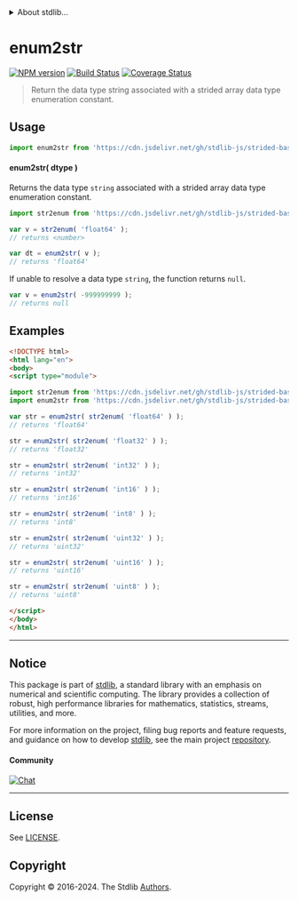 <!--

@license Apache-2.0

Copyright (c) 2021 The Stdlib Authors.

Licensed under the Apache License, Version 2.0 (the "License");
you may not use this file except in compliance with the License.
You may obtain a copy of the License at

   http://www.apache.org/licenses/LICENSE-2.0

Unless required by applicable law or agreed to in writing, software
distributed under the License is distributed on an "AS IS" BASIS,
WITHOUT WARRANTIES OR CONDITIONS OF ANY KIND, either express or implied.
See the License for the specific language governing permissions and
limitations under the License.

-->


<details>
  <summary>
    About stdlib...
  </summary>
  <p>We believe in a future in which the web is a preferred environment for numerical computation. To help realize this future, we've built stdlib. stdlib is a standard library, with an emphasis on numerical and scientific computation, written in JavaScript (and C) for execution in browsers and in Node.js.</p>
  <p>The library is fully decomposable, being architected in such a way that you can swap out and mix and match APIs and functionality to cater to your exact preferences and use cases.</p>
  <p>When you use stdlib, you can be absolutely certain that you are using the most thorough, rigorous, well-written, studied, documented, tested, measured, and high-quality code out there.</p>
  <p>To join us in bringing numerical computing to the web, get started by checking us out on <a href="https://github.com/stdlib-js/stdlib">GitHub</a>, and please consider <a href="https://opencollective.com/stdlib">financially supporting stdlib</a>. We greatly appreciate your continued support!</p>
</details>

# enum2str

[![NPM version][npm-image]][npm-url] [![Build Status][test-image]][test-url] [![Coverage Status][coverage-image]][coverage-url] <!-- [![dependencies][dependencies-image]][dependencies-url] -->

> Return the data type string associated with a strided array data type enumeration constant.

<!-- Section to include introductory text. Make sure to keep an empty line after the intro `section` element and another before the `/section` close. -->

<section class="intro">

</section>

<!-- /.intro -->

<!-- Package usage documentation. -->



<section class="usage">

## Usage

```javascript
import enum2str from 'https://cdn.jsdelivr.net/gh/stdlib-js/strided-base-dtype-enum2str@esm/index.mjs';
```

#### enum2str( dtype )

Returns the data type `string` associated with a strided array data type enumeration constant.

```javascript
import str2enum from 'https://cdn.jsdelivr.net/gh/stdlib-js/strided-base-dtype-str2enum@esm/index.mjs';

var v = str2enum( 'float64' );
// returns <number>

var dt = enum2str( v );
// returns 'float64'
```

If unable to resolve a data type `string`, the function returns `null`.

```javascript
var v = enum2str( -999999999 );
// returns null
```

</section>

<!-- /.usage -->

<!-- Package usage notes. Make sure to keep an empty line after the `section` element and another before the `/section` close. -->

<section class="notes">

</section>

<!-- /.notes -->

<!-- Package usage examples. -->

<section class="examples">

## Examples

<!-- eslint no-undef: "error" -->

```html
<!DOCTYPE html>
<html lang="en">
<body>
<script type="module">

import str2enum from 'https://cdn.jsdelivr.net/gh/stdlib-js/strided-base-dtype-str2enum@esm/index.mjs';
import enum2str from 'https://cdn.jsdelivr.net/gh/stdlib-js/strided-base-dtype-enum2str@esm/index.mjs';

var str = enum2str( str2enum( 'float64' ) );
// returns 'float64'

str = enum2str( str2enum( 'float32' ) );
// returns 'float32'

str = enum2str( str2enum( 'int32' ) );
// returns 'int32'

str = enum2str( str2enum( 'int16' ) );
// returns 'int16'

str = enum2str( str2enum( 'int8' ) );
// returns 'int8'

str = enum2str( str2enum( 'uint32' ) );
// returns 'uint32'

str = enum2str( str2enum( 'uint16' ) );
// returns 'uint16'

str = enum2str( str2enum( 'uint8' ) );
// returns 'uint8'

</script>
</body>
</html>
```

</section>

<!-- /.examples -->

<!-- Section to include cited references. If references are included, add a horizontal rule *before* the section. Make sure to keep an empty line after the `section` element and another before the `/section` close. -->

<section class="references">

</section>

<!-- /.references -->

<!-- Section for related `stdlib` packages. Do not manually edit this section, as it is automatically populated. -->

<section class="related">

</section>

<!-- /.related -->

<!-- Section for all links. Make sure to keep an empty line after the `section` element and another before the `/section` close. -->


<section class="main-repo" >

* * *

## Notice

This package is part of [stdlib][stdlib], a standard library with an emphasis on numerical and scientific computing. The library provides a collection of robust, high performance libraries for mathematics, statistics, streams, utilities, and more.

For more information on the project, filing bug reports and feature requests, and guidance on how to develop [stdlib][stdlib], see the main project [repository][stdlib].

#### Community

[![Chat][chat-image]][chat-url]

---

## License

See [LICENSE][stdlib-license].


## Copyright

Copyright &copy; 2016-2024. The Stdlib [Authors][stdlib-authors].

</section>

<!-- /.stdlib -->

<!-- Section for all links. Make sure to keep an empty line after the `section` element and another before the `/section` close. -->

<section class="links">

[npm-image]: http://img.shields.io/npm/v/@stdlib/strided-base-dtype-enum2str.svg
[npm-url]: https://npmjs.org/package/@stdlib/strided-base-dtype-enum2str

[test-image]: https://github.com/stdlib-js/strided-base-dtype-enum2str/actions/workflows/test.yml/badge.svg?branch=v0.2.1
[test-url]: https://github.com/stdlib-js/strided-base-dtype-enum2str/actions/workflows/test.yml?query=branch:v0.2.1

[coverage-image]: https://img.shields.io/codecov/c/github/stdlib-js/strided-base-dtype-enum2str/main.svg
[coverage-url]: https://codecov.io/github/stdlib-js/strided-base-dtype-enum2str?branch=main

<!--

[dependencies-image]: https://img.shields.io/david/stdlib-js/strided-base-dtype-enum2str.svg
[dependencies-url]: https://david-dm.org/stdlib-js/strided-base-dtype-enum2str/main

-->

[chat-image]: https://img.shields.io/gitter/room/stdlib-js/stdlib.svg
[chat-url]: https://app.gitter.im/#/room/#stdlib-js_stdlib:gitter.im

[stdlib]: https://github.com/stdlib-js/stdlib

[stdlib-authors]: https://github.com/stdlib-js/stdlib/graphs/contributors

[umd]: https://github.com/umdjs/umd
[es-module]: https://developer.mozilla.org/en-US/docs/Web/JavaScript/Guide/Modules

[deno-url]: https://github.com/stdlib-js/strided-base-dtype-enum2str/tree/deno
[deno-readme]: https://github.com/stdlib-js/strided-base-dtype-enum2str/blob/deno/README.md
[umd-url]: https://github.com/stdlib-js/strided-base-dtype-enum2str/tree/umd
[umd-readme]: https://github.com/stdlib-js/strided-base-dtype-enum2str/blob/umd/README.md
[esm-url]: https://github.com/stdlib-js/strided-base-dtype-enum2str/tree/esm
[esm-readme]: https://github.com/stdlib-js/strided-base-dtype-enum2str/blob/esm/README.md
[branches-url]: https://github.com/stdlib-js/strided-base-dtype-enum2str/blob/main/branches.md

[stdlib-license]: https://raw.githubusercontent.com/stdlib-js/strided-base-dtype-enum2str/main/LICENSE

</section>

<!-- /.links -->
